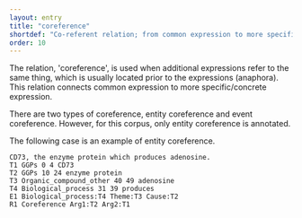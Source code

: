 ```yaml
---
layout: entry
title: "coreference"
shortdef: "Co-referent relation; from common expression to more specific/concrete expression (mainly anaphora)"
order: 10
---
```

The relation, 'coreference', is used when additional expressions refer to the same thing, which is usually located prior to the expressions (anaphora). 
This relation connects common expression to more specific/concrete expression.

There are two types of coreference, entity coreference and event coreference.
However, for this corpus, only entity coreference is annotated.

The following case is an example of entity coreference.
~~~ ann
CD73, the enzyme protein which produces adenosine.
T1 GGPs 0 4 CD73
T2 GGPs 10 24 enzyme protein
T3 Organic_compound_other 40 49 adenosine
T4 Biological_process 31 39 produces
E1 Biological_process:T4 Theme:T3 Cause:T2
R1 Coreference Arg1:T2 Arg2:T1
~~~

